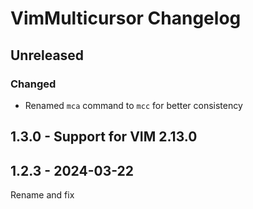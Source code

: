 <!-- Keep a Changelog guide -> https://keepachangelog.com -->

# VimMulticursor Changelog

## Unreleased

### Changed
- Renamed `mca` command to `mcc` for better consistency

## 1.3.0 - Support for VIM 2.13.0

## 1.2.3 - 2024-03-22

Rename and fix
